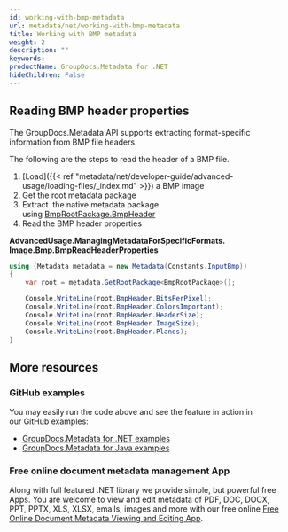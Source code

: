 ```yaml
---
id: working-with-bmp-metadata
url: metadata/net/working-with-bmp-metadata
title: Working with BMP metadata
weight: 2
description: ""
keywords: 
productName: GroupDocs.Metadata for .NET
hideChildren: False
---
```

## Reading BMP header properties

The GroupDocs.Metadata API supports extracting format-specific information from BMP file headers.

The following are the steps to read the header of a BMP file.

1.  [Load]({{< ref "metadata/net/developer-guide/advanced-usage/loading-files/_index.md" >}}) a BMP image
2.  Get the root metadata package
3.  Extract  the native metadata package using [BmpRootPackage.BmpHeader](https://apireference.groupdocs.com/net/metadata/groupdocs.metadata.formats.image/bmprootpackage/properties/bmpheader)
4.  Read the BMP header properties

**AdvancedUsage.ManagingMetadataForSpecificFormats.<WBR>Image.Bmp.BmpReadHeaderProperties**

```csharp
using (Metadata metadata = new Metadata(Constants.InputBmp))
{
	var root = metadata.GetRootPackage<BmpRootPackage>();

	Console.WriteLine(root.BmpHeader.BitsPerPixel);
	Console.WriteLine(root.BmpHeader.ColorsImportant);
	Console.WriteLine(root.BmpHeader.HeaderSize);
	Console.WriteLine(root.BmpHeader.ImageSize);
	Console.WriteLine(root.BmpHeader.Planes);
}
```

## More resources
### GitHub examples
You may easily run the code above and see the feature in action in our GitHub examples:
*   [GroupDocs.Metadata for .NET examples](https://github.com/groupdocs-metadata/GroupDocs.Metadata-for-.NET)    
*   [GroupDocs.Metadata for Java examples](https://github.com/groupdocs-metadata/GroupDocs.Metadata-for-Java)    

### Free online document metadata management App
Along with full featured .NET library we provide simple, but powerful free Apps.
You are welcome to view and edit metadata of PDF, DOC, DOCX, PPT, PPTX, XLS, XLSX, emails, images and more with our free online [Free Online Document Metadata Viewing and Editing App](https://products.groupdocs.app/metadata).